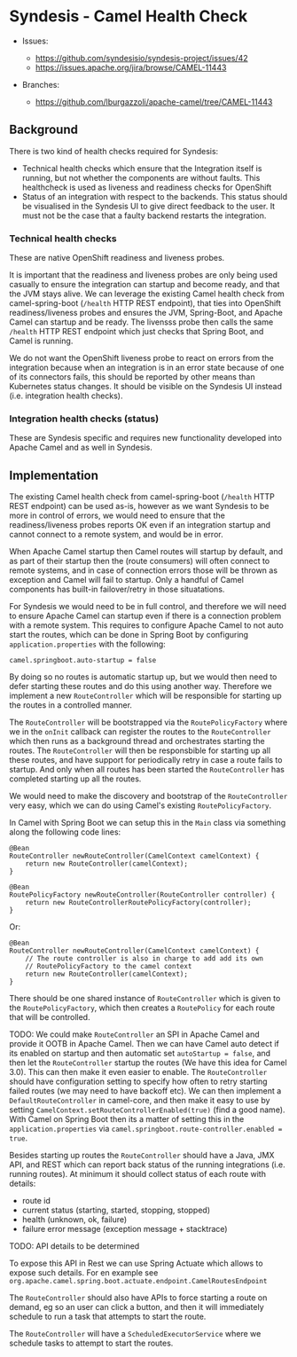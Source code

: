 Syndesis - Camel Health Check
=============================================

* Issues:
  * https://github.com/syndesisio/syndesis-project/issues/42
  * https://issues.apache.org/jira/browse/CAMEL-11443
  
* Branches:
  * https://github.com/lburgazzoli/apache-camel/tree/CAMEL-11443

## Background

There is two kind of health checks required for Syndesis:

* Technical health checks which ensure that the Integration itself is running, but not whether the components are without faults. This healthcheck is used as liveness and readiness checks for OpenShift
* Status of an integration with respect to the backends. This status should be visualised in the Syndesis UI to give direct feedback to the user. It must not be the case that a faulty backend restarts the integration.

### Technical health checks

These are native OpenShift readiness and liveness probes.

It is important that the readiness and liveness probes are only being used casually to ensure the integration can startup and become ready, and that the JVM stays alive. We can leverage the existing Camel health check from camel-spring-boot (`/health` HTTP REST endpoint), that ties into OpenShift readiness/liveness probes and ensures the JVM, Spring-Boot, and Apache Camel can startup and be ready. The livensss probe then calls the same `/health` HTTP REST endpoint which just checks that Spring Boot, and Camel is running.

We do not want the OpenShift liveness probe to react on errors from the integration because when an integration is in an error state because of one of its connectors fails, this should be reported by other means than Kubernetes status changes. It should be visible on the Syndesis UI instead (i.e. integration health checks).

### Integration health checks (status)

These are Syndesis specific and requires new functionality developed into Apache Camel and as well in Syndesis.

## Implementation

The existing Camel health check from camel-spring-boot (`/health` HTTP REST endpoint) can be used as-is, however as we want Syndesis to be more in control of errors, we would need to ensure that the readiness/liveness probes reports OK even if an integration startup and cannot connect to a remote system, and would be in error.

When Apache Camel startup then Camel routes will startup by default, and as part of their startup then the (route consumers) will often connect to remote systems,
and in case of connection errors those will be thrown as exception and Camel will fail to startup. Only a handful of Camel components has built-in failover/retry in those situatations.

For Syndesis we would need to be in full control, and therefore we will need to ensure Apache Camel can startup even if there is a connection problem with a remote system. This requires to configure Apache Camel to not auto start the routes, which can be done in Spring Boot by configuring `application.properties` with the following:

    camel.springboot.auto-startup = false

By doing so no routes is automatic startup up, but we would then need to defer starting these routes and do this using another way. Therefore we implement a new `RouteController` which will be responsible for starting up the routes in a controlled manner.

The `RouteController` will be bootstrapped via the `RoutePolicyFactory` where we in the `onInit` callback can register the routes to the `RouteController` which then
runs as a background thread and orchestrates starting the routes. The `RouteController` will then be responsbible for starting up all these routes, and have support for periodically retry in case a route fails to startup. And only when all routes has been started the `RouteController` has completed starting up all the routes.

We would need to make the discovery and bootstrap of the `RouteController` very easy, which we can do using Camel's existing `RoutePolicyFactory`.

In Camel with Spring Boot we can setup this in the `Main` class via something along the following code lines:

    @Bean
    RouteController newRouteController(CamelContext camelContext) {
        return new RouteController(camelContext);
    }

    @Bean
    RoutePolicyFactory newRouteController(RouteController controller) {
        return new RouteControllerRoutePolicyFactory(controller);
    }

Or:

    @Bean
    RouteController newRouteController(CamelContext camelContext) {
        // The route controller is also in charge to add add its own
        // RoutePolicyFactory to the camel context
        return new RouteController(camelContext);
    }

There should be one shared instance of `RouteController` which is given to the `RoutePolicyFactory`, which then creates a `RoutePolicy` for each route that will be controlled.

TODO: We could make `RouteController` an SPI in Apache Camel and provide it OOTB in Apache Camel. Then we can have Camel auto detect if its enabled on startup
and then automatic set `autoStartup = false`, and then let the `RouteController` startup the routes (We have this idea for Camel 3.0). This can then make it even
easier to enable. The `RouteController` should have configuration setting to specify how often to retry starting failed routes (we may need to have backoff etc).
We can then implement a `DefaultRouteController` in camel-core, and then make it easy to use by setting `CamelContext.setRouteControllerEnabled(true)` (find a good name). With Camel on Spring Boot then its a matter of setting this in the `application.properties` via `camel.springboot.route-controller.enabled = true`.

Besides starting up routes the `RouteController` should have a Java, JMX API, and REST which can report back status of the running integrations (i.e. running routes).
At minimum it should collect status of each route with details:

- route id
- current status (starting, started, stopping, stopped)
- health (unknown, ok, failure)
- failure error message (exception message + stacktrace)

TODO: API details to be determined

To expose this API in Rest we can use Spring Actuate which allows to expose such details. For en example see `org.apache.camel.spring.boot.actuate.endpoint.CamelRoutesEndpoint`

The `RouteController` should also have APIs to force starting a route on demand, eg so an user can click a button, and then it will immediately schedule to run a task that attempts to start the route.

The `RouteController` will have a `ScheduledExecutorService` where we schedule tasks to attempt to start the routes.

